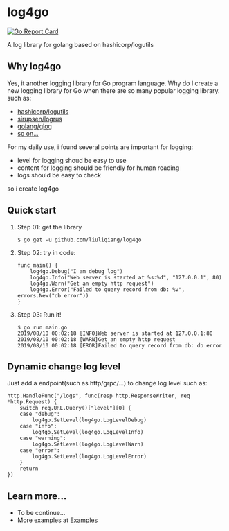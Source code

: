 # log4go

[![Go Report Card](https://goreportcard.com/badge/github.com/liuliqiang/log4go)](https://goreportcard.com/report/github.com/liuliqiang/log4go)

A log library for golang based on hashicorp/logutils

## Why log4go

Yes, it another logging library for Go program language. Why do I create a new logging library for Go when there are so many popular logging library. such as:

- [hashicorp/logutils](https://github.com/hashicorp/logutils)
- [sirupsen/logrus](https://github.com/Sirupsen/logrus)
- [golang/glog](https://github.com/golang/glog)
- [so on...](https://github.com/avelino/awesome-go#logging)

For my daily use, i found several points are important for logging:

- level for logging shoud be easy to use
- content for logging should be friendly for human reading
- logs should be easy to check

so i create log4go

## Quick start

1. Step 01: get the library

    ```
    $ go get -u github.com/liuliqiang/log4go
    ```

2. Step 02: try in code:

    ```
    func main() {
    	log4go.Debug("I am debug log")
    	log4go.Info("Web server is started at %s:%d", "127.0.0.1", 80)
    	log4go.Warn("Get an empty http request")
    	log4go.Error("Failed to query record from db: %v", errors.New("db error"))
    }
    ```

3. Step 03: Run it!

    ```
    $ go run main.go
    2019/08/10 00:02:18 [INFO]Web server is started at 127.0.0.1:80
    2019/08/10 00:02:18 [WARN]Get an empty http request
    2019/08/10 00:02:18 [EROR]Failed to query record from db: db error
    ```

## Dynamic change log level

Just add a endpoint(such as http/grpc/...) to change log level such as:

```
http.HandleFunc("/logs", func(resp http.ResponseWriter, req *http.Request) {
	switch req.URL.Query()["level"][0] {
	case "debug":
		log4go.SetLevel(log4go.LogLevelDebug)
	case "info":
		log4go.SetLevel(log4go.LogLevelInfo)
	case "warning":
		log4go.SetLevel(log4go.LogLevelWarn)
	case "error":
		log4go.SetLevel(log4go.LogLevelError)
	}
	return
})
```

## Learn more...

- To be continue...
- More examples at [Examples](./examples)

